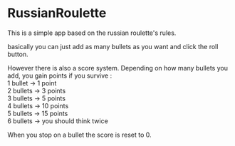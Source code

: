 # RussianRoulette

This is a simple app based on the russian roulette's rules.  

basically you can just add as many bullets as you want and click the roll button.  

However there is also a score system. Depending on how many bullets you add, you gain points if you survive :  
1 bullet -> 1 point  
2 bullets -> 3 points  
3 bullets -> 5 points  
4 bullets -> 10 points  
5 bullets -> 15 points  
6 bullets -> you should think twice  

When you stop on a bullet the score is reset to 0.  

